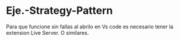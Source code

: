 # Eje.-Strategy-Pattern

Para que funcione sin fallas al abrilo en Vs code es necesario tener la extension Live Server. O similares.